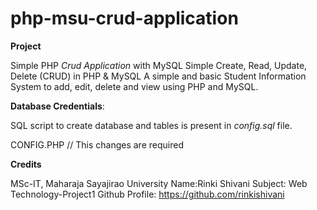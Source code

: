 # php-msu-crud-application

__Project__

Simple PHP _Crud Application_ with MySQL
Simple Create, Read, Update, Delete (CRUD) in PHP & MySQL
A simple and basic Student Information System to add, edit, delete and view using PHP and MySQL.

__Database Credentials__:

SQL script to create database and tables is present in _config.sql_ file.

CONFIG.PHP
//  This changes are required
<?php
$conn = mysqli_connect("localhost","root","","crudAppProj1") or die("Connection Failed");
?>	

__Credits__

MSc-IT, Maharaja Sayajirao University
Name:Rinki Shivani
Subject: Web Technology-Project1
Github Profile: https://github.com/rinkishivani

